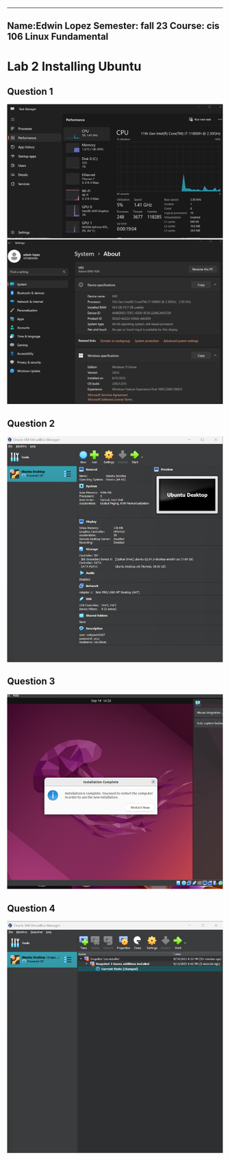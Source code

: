 
---
Name:Edwin Lopez
Semester: fall 23
Course: cis 106 Linux Fundamental
---

# Lab 2 Installing Ubuntu

## Question 1 

![question1.1](Screenshot%202023-09-14%20160520.png)
![question1.2](Screenshot%202023-09-14%20160558.png)


## Question 2

![question2](Screenshot%202023-09-14%20160356.png)

## Question 3

![question3](Screenshot%202023-09-14%20162700.png)

## Question 4

![question4](Screenshot%202023-09-14%20164631.png)

